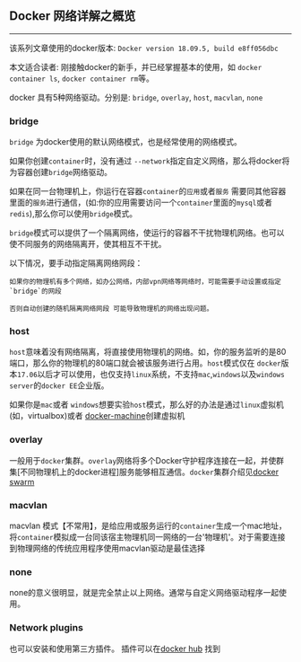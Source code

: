 ## Docker 网络详解之概览

-----------

该系列文章使用的docker版本: `Docker version 18.09.5, build e8ff056dbc`

本文适合读者:  刚接触docker的新手，并已经掌握基本的使用，如 `docker container ls`, `docker container rm`等。

docker 具有5种网络驱动。分别是: `bridge`, `overlay`, `host`, `macvlan`, `none`

### bridge

`bridge` 为docker使用的默认网络模式，也是经常使用的网络模式。

如果你创建`container`时，没有通过 `--network`指定自定义网络，那么将docker将为容器创建`bridge`网络驱动。

如果在同一台物理机上，你运行在容器`container`的`应用`或者`服务` 需要同其他容器里面的`服务`进行通信，(如:你的应用需要访问一个`container`里面的`mysql`或者`redis`),那么你可以使用`bridge`模式。 

`bridge`模式可以提供了一个隔离网络，使运行的容器不干扰物理机网络。也可以使不同服务的网络隔离开，使其相互不干扰。

以下情况，要手动指定隔离网络网段：

    如果你的物理机有多个网络，如办公网络，内部vpn网络等网络时，可能需要手动设置或指定`bridge`的网段
    
    否则自动创建的随机隔离网络网段 可能导致物理机的网络出现问题。



### host

`host`意味着没有网络隔离，将直接使用物理机的网络。如，你的服务监听的是80端口，那么你的物理机的80端口就会被该服务进行占用。`host`模式仅在 `docker`版本`17.06`以后才可以使用，也仅支持`linux`系统，不支持`mac`,`windows`以及`windows server`的`docker EE`企业版。

如果你是`mac`或者 `windows`想要实验`host`模式，那么好的办法是通过`linux`虚拟机(如，virtualbox)或者 [docker-machine](https://docs.docker.com/machine/)创建虚拟机


### overlay

一般用于`docker`集群。`overlay`网络将多个Docker守护程序连接在一起，并使群集[不同物理机上的docker进程]服务能够相互通信。`docker`集群介绍见[docker swarm](https://docs.docker.com/engine/swarm/) 

### macvlan

macvlan 模式【不常用】，是给应用或服务运行的`container`生成一个mac地址，将`container`模拟成一台同该宿主物理机同一网络的一台'物理机'。对于需要连接到物理网络的传统应用程序使用macvlan驱动是最佳选择

### none

none的意义很明显，就是完全禁止以上网络。通常与自定义网络驱动程序一起使用。


### Network plugins

也可以安装和使用第三方插件。 插件可以在[docker hub](https://hub.docker.com/search/?category=network&q=&type=plugin) 找到